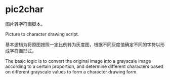 # pic2char
图片转字符画脚本。


Picture to character drawing script.


基本逻辑为将原图按照一定比例转为灰度图，根据不同灰度值确定不同的字符以形成字符画形式。


The basic logic is to convert the original image into a grayscale image according to a certain proportion, and determine different characters based on different grayscale values to form a character drawing form.
